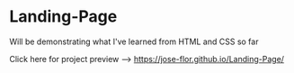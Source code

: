 # Landing-Page
Will be demonstrating what I've learned from HTML and CSS so far

Click here for project preview --> https://jose-flor.github.io/Landing-Page/
